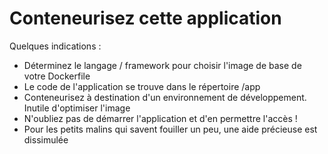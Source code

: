 # Conteneurisez cette application

Quelques indications :
- Déterminez le langage / framework pour choisir l'image de base de votre Dockerfile
- Le code de l'application se trouve dans le répertoire /app
- Conteneurisez à destination d'un environnement de développement. Inutile d'optimiser l'image
- N'oubliez pas de démarrer l'application et d'en permettre l'accès !
- Pour les petits malins qui savent fouiller un peu, une aide précieuse est dissimulée
